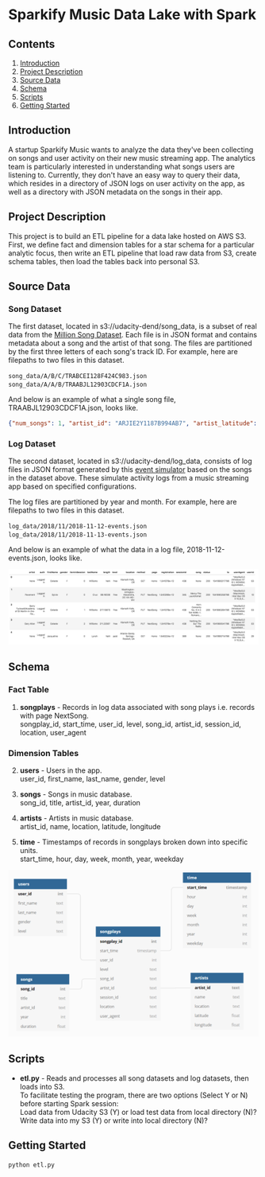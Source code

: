 # Sparkify Music Data Lake with Spark

## Contents

1. [Introduction](#Introduction)
2. [Project Description](#motivation)
3. [Source Data](#Datasets)
4. [Schema](#Schema)
5. [Scripts](#Scripts)
6. [Getting Started](#Started)

## Introduction<a name="installation"></a>

A startup Sparkify Music wants to analyze the data they've been collecting on songs and user activity on their new music streaming app. The analytics team is particularly interested in understanding what songs users are listening to. Currently, they don't have an easy way to query their data, which resides in a directory of JSON logs on user activity on the app, as well as a directory with JSON metadata on the songs in their app.

## Project Description<a name="motivation"></a>

This project is to build an ETL pipeline for a data lake hosted on AWS S3. First, we define fact and dimension tables for a star schema for a particular analytic focus, then write an ETL pipeline that load raw data from S3, create schema tables, then load the tables back into personal S3.

## Source Data <a name="Datasets"></a>

### Song Dataset

The first dataset, located in s3://udacity-dend/song_data, is a subset of real data from the [Million Song Dataset](http://millionsongdataset.com/). Each file is in JSON format and contains metadata about a song and the artist of that song. The files are partitioned by the first three letters of each song's track ID. For example, here are filepaths to two files in this dataset.

`song_data/A/B/C/TRABCEI128F424C983.json`</br>
`song_data/A/A/B/TRAABJL12903CDCF1A.json`

And below is an example of what a single song file, TRAABJL12903CDCF1A.json, looks like.

```json
{"num_songs": 1, "artist_id": "ARJIE2Y1187B994AB7", "artist_latitude": null, "artist_longitude": null, "artist_location": "", "artist_name": "Line Renaud", "song_id": "SOUPIRU12A6D4FA1E1", "title": "Der Kleine Dompfaff", "duration": 152.92036, "year": 0}
```

### Log Dataset

The second dataset, located in s3://udacity-dend/log_data, consists of log files in JSON format generated by this [event simulator](https://github.com/Interana/eventsim) based on the songs in the dataset above. These simulate activity logs from a music streaming app based on specified configurations.

The log files are partitioned by year and month. For example, here are filepaths to two files in this dataset.

`log_data/2018/11/2018-11-12-events.json`</br>
`log_data/2018/11/2018-11-13-events.json`



And below is an example of what the data in a log file, 2018-11-12-events.json, looks like.

![log-data](log-data.png)


## Schema <a name="Schema"></a>

### Fact Table
1. **songplays** - Records in log data associated with song plays i.e. records with page NextSong.</br>
songplay_id, start_time, user_id, level, song_id, artist_id, session_id, location, user_agent

### Dimension Tables
2. **users** - Users in the app.</br>
user_id, first_name, last_name, gender, level

3. **songs** - Songs in music database.</br>
song_id, title, artist_id, year, duration

4. **artists** - Artists in music database.</br>
artist_id, name, location, latitude, longitude

5. **time** - Timestamps of records in songplays broken down into specific units.</br>
start_time, hour, day, week, month, year, weekday

![schema](schema.png)

## Scripts <a name="Scripts"></a>

- **etl.py** - Reads and processes all song datasets and log datasets, then loads into S3.</br>
               To facilitate testing the program, there are two options (Select Y or N) before starting Spark session:</br>
               Load data from Udacity S3 (Y) or load test data from local directory (N)? </br>
               Write data into my S3 (Y) or write into local directory (N)? </br>

## Getting Started <a name="Started"></a>

`python etl.py`